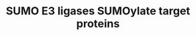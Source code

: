 ---
annotations:
- id: PW:0000416
  parent: regulatory pathway
  type: Pathway Ontology
  value: sumoylation pathway
authors:
- ReactomeTeam
- DeSl
description: 'SUMO proteins are conjugated to lysine residues of target proteins via
  an isopeptide bond with the C-terminal glycine of SUMO (reviewed in Zhao 2007, Gareau
  and Lima 2010, Hannoun et al. 2010, Citro and Chiocca 2013, Yang and Chiang 2013).
  Proteomic analyses indicate that SUMO is conjugated to hundreds of proteins and
  most targets of SUMOylation are nuclear (Vertegal et al. 2006, Bruderer et al. 2011,
  Tatham et al. 2011, Da Silva et al. 2012, Becker et al. 2013). Within the nucleus
  SUMOylation targets include transcription factors (TFs), transcription cofactors
  (TCs), intracellular (nuclear) receptors, RNA binding proteins, RNA splicing proteins,
  polyadenylation proteins, chromatin organization proteins, DNA replication proteins,
  DNA methylation proteins, DNA damage response and repair proteins, immune response
  proteins, SUMOylation proteins, and ubiquitinylation proteins. Mitochondrial fission
  proteins are SUMOylated at the mitochondrial outer membrane.<br>UBE2I (UBC9), the
  E2 activating enzyme of the SUMO pathway, is itself also a SUMO E3 ligase. Most
  SUMOylation reactions will proceed with only the substrate protein and the UBE2I:SUMO
  thioester conjugate. The rates of some reactions are further enhanced by the action
  of other E3 ligases such as RANBP2. These E3 ligases catalyze SUMO transfer to substrate
  by one of two basic mechanisms: they interact with both the substrate and UBE2I:SUMO
  thus bringing them into proximity or they enhance the release of SUMO from UBE2I
  to the substrate.<br>In the cell SUMO1 is mainly concentrated at the nuclear membrane
  and in nuclear bodies. Most SUMO1 is conjugated to RANGAP1 near the nuclear pore.
  SUMO2 is at least partially cytosolic and SUMO3 is located mainly in nuclear bodies.
  Most SUMO2 and SUMO3 is unconjugated in unstressed cells and becomes conjugated
  to target proteins in response to stress (Golebiowski et al. 2009). Especially notable
  is the requirement for recruitment of SUMO to sites of DNA damage where conjugation
  to targets seems to coordinate the repair process (Flotho and Melchior 2013).<br>Several
  effects of SUMOylation have been described: steric interference with protein-protein
  interactions, interference with other post-translational modifications such as ubiquitinylation
  and phosphorylation, and recruitment of proteins that possess a SUMO-interacting
  motif (SIM) (reviewed in Zhao 2007, Flotho and Melchior 2013, Jentsch and Psakhye
  2013, Yang and Chiang 2013). In most cases SUMOylation inhibits the activity of
  the target protein.<br>The SUMOylation reactions included in this module have met
  two criteria: They have been verified by assays of individual proteins (as opposed
  to mass proteomic assays) and the effect of SUMOylation on the function of the target
  protein has been tested.  View original pathway at [http://www.reactome.org/PathwayBrowser/#DIAGRAM=3108232
  Reactome].'
last-edited: 2021-01-25
organisms:
- Homo sapiens
redirect_from:
- /index.php/Pathway:WP5010
- /instance/WP5010
revision: null
schema-jsonld:
- '@context': https://schema.org/
  '@id': https://wikipathways.github.io/pathways/WP5010.html
  '@type': Dataset
  creator:
    '@type': Organization
    name: WikiPathways
  description: 'SUMO proteins are conjugated to lysine residues of target proteins
    via an isopeptide bond with the C-terminal glycine of SUMO (reviewed in Zhao 2007,
    Gareau and Lima 2010, Hannoun et al. 2010, Citro and Chiocca 2013, Yang and Chiang
    2013). Proteomic analyses indicate that SUMO is conjugated to hundreds of proteins
    and most targets of SUMOylation are nuclear (Vertegal et al. 2006, Bruderer et
    al. 2011, Tatham et al. 2011, Da Silva et al. 2012, Becker et al. 2013). Within
    the nucleus SUMOylation targets include transcription factors (TFs), transcription
    cofactors (TCs), intracellular (nuclear) receptors, RNA binding proteins, RNA
    splicing proteins, polyadenylation proteins, chromatin organization proteins,
    DNA replication proteins, DNA methylation proteins, DNA damage response and repair
    proteins, immune response proteins, SUMOylation proteins, and ubiquitinylation
    proteins. Mitochondrial fission proteins are SUMOylated at the mitochondrial outer
    membrane.<br>UBE2I (UBC9), the E2 activating enzyme of the SUMO pathway, is itself
    also a SUMO E3 ligase. Most SUMOylation reactions will proceed with only the substrate
    protein and the UBE2I:SUMO thioester conjugate. The rates of some reactions are
    further enhanced by the action of other E3 ligases such as RANBP2. These E3 ligases
    catalyze SUMO transfer to substrate by one of two basic mechanisms: they interact
    with both the substrate and UBE2I:SUMO thus bringing them into proximity or they
    enhance the release of SUMO from UBE2I to the substrate.<br>In the cell SUMO1
    is mainly concentrated at the nuclear membrane and in nuclear bodies. Most SUMO1
    is conjugated to RANGAP1 near the nuclear pore. SUMO2 is at least partially cytosolic
    and SUMO3 is located mainly in nuclear bodies. Most SUMO2 and SUMO3 is unconjugated
    in unstressed cells and becomes conjugated to target proteins in response to stress
    (Golebiowski et al. 2009). Especially notable is the requirement for recruitment
    of SUMO to sites of DNA damage where conjugation to targets seems to coordinate
    the repair process (Flotho and Melchior 2013).<br>Several effects of SUMOylation
    have been described: steric interference with protein-protein interactions, interference
    with other post-translational modifications such as ubiquitinylation and phosphorylation,
    and recruitment of proteins that possess a SUMO-interacting motif (SIM) (reviewed
    in Zhao 2007, Flotho and Melchior 2013, Jentsch and Psakhye 2013, Yang and Chiang
    2013). In most cases SUMOylation inhibits the activity of the target protein.<br>The
    SUMOylation reactions included in this module have met two criteria: They have
    been verified by assays of individual proteins (as opposed to mass proteomic assays)
    and the effect of SUMOylation on the function of the target protein has been tested.  View
    original pathway at [http://www.reactome.org/PathwayBrowser/#DIAGRAM=3108232 Reactome].'
  keywords:
  - 'RANGAP1 '
  - RANGAP1 homodimer
  - 'RANGAP1-G97-SUMO1 '
  - 'SUMO1-C93-UBE2I '
  - 'SUMO1-K524-RANGAP1 '
  - SUMO1:C93-UBE2I
  - SUMO1:RANGAP1
  - SUMOylation
  - SUMOylation of
  - SUMOylation of DNA
  - SUMOylation of RNA
  - UBE2I
  - 'UBE2I-G97-SUMO1 '
  - binding proteins
  - chromatin
  - cofactors
  - damage response and
  - factors
  - homodimer
  - immune response
  - intracellular
  - methylation
  - organization
  - proteins
  - receptors
  - repair proteins
  - replication
  - transcription
  - ubiquitinylation
  license: CC0
  name: SUMO E3 ligases SUMOylate target proteins
seo: CreativeWork
title: SUMO E3 ligases SUMOylate target proteins
wpid: WP5010
---